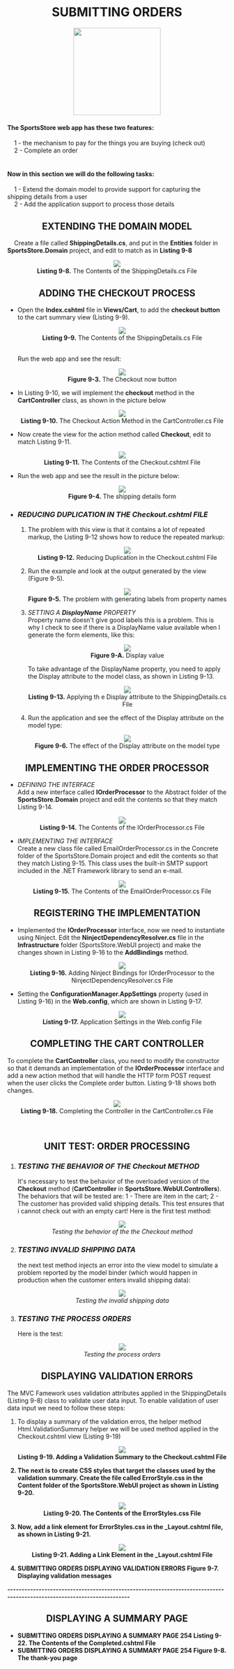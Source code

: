 <h1><div align="center">SUBMITTING ORDERS</div></h1>
<p align="center">
	<img src="ch09-Pictures/SUBMITTING_ORDERS.png" with=200 height=200 />
</p>

<h4>The SportsStore web app has these two features:</h4>
&nbsp;&nbsp;&nbsp;&nbsp;1 - the mechanism to pay for the things you are buying (check out)<br />
&nbsp;&nbsp;&nbsp;&nbsp;2 - Complete an order<br /><br />

<h4>Now in this section we will do the following tasks:</h4>
&nbsp;&nbsp;&nbsp;&nbsp;1 - Extend the domain model to provide support for capturing the shipping details from a user<br />
&nbsp;&nbsp;&nbsp;&nbsp;2 - Add the application support to process those details<br />

<h2><div align="center">EXTENDING THE DOMAIN MODEL</div></h2>
&nbsp;&nbsp;&nbsp;&nbsp;Create a file called <b>ShippingDetails.cs</b>, and put in the <b>Entities</b> folder in <b>SportsStore.Domain</b> project, and edit to match as in <b>Listing 9-8</b>
<p align="center">
	<img src="ch09-Pictures/Listing 9-8.png" /><br />
	<b>Listing 9-8.</b> The Contents of the ShippingDetails.cs File
</p>

<h2><div align="center">ADDING THE CHECKOUT PROCESS</div></h2>
<ul>
	<li> 
		Open the <b>Index.cshtml</b> file in <b>Views/Cart</b>, to add the <b>checkout button</b> to the cart summary view (Listing 9-9).
		<p align="center">
			<img src="ch09-Pictures/Listing 9-9.png" /><br />
			<b>Listing 9-9.</b> The Contents of the ShippingDetails.cs File
		</p><br />
		Run the web app and see the result:
		<p align="center">
			<img src="ch09-Pictures/Figure 9-3.png" /><br />
			<b>Figure 9-3.</b> The Checkout now button
		</p>
	</li>
	<li>
		In Listing 9-10, we will implement the <b>checkout</b> method in the <b>CartController</b> class, as shown in the picture below
		<p align="center">
			<img src="ch09-Pictures/Listing 9-10.png" /><br />
			<b>Listing 9-10.</b> The Checkout Action Method in the CartController.cs File
		</p>
	</li>
	<li>
		Now create the view for the action method called <b>Checkout</b>, edit to match Listing 9-11.
		<p align="center">
			<img src="ch09-Pictures/Listing 9-11.png" /><br />
			<b>Listing 9-11.</b> The Contents of the Checkout.cshtml File
		</p>
	</li>
	<li>
		Run the web app and see the result in the picture below:
		<p align="center">
			<img src="ch09-Pictures/Figure 9-4.png" /><br />
			<b>Figure 9-4.</b> The shipping details form
		</p>
	</li>
	<li>
		<h3><i>REDUCING DUPLICATION IN THE Checkout.cshtml FILE</i></h3>
		<ol>
			<li>
				The problem with this view is that it contains a lot of repeated markup, the Listing 9-12 shows how to reduce the repeated markup:
				<p align="center">
					<img src="ch09-Pictures/Listing 9-12.png" /><br />
					<b>Listing 9-12.</b> Reducing Duplication in the Checkout.cshtml File
				</p>
			</li>
			<li>
				Run the example and look at the output generated by the view (Figure 9-5).
				<p align="center">
					<img src="ch09-Pictures/Figure 9-5.png" /><br />
					<b>Figure 9-5.</b> The problem with generating labels from property names
				</p>
			</li>
			<li>
				<i>SETTING A <b>DisplayName</b> PROPERTY</i><br />
				Property name doesn't give good labels this is a problem. This is why I check to see if there is a DisplayName value available when I generate the form elements, like this:
				<p align="center">
					<img src="ch09-Pictures/Figure 9-A.png" /><br />
					<b>Figure 9-A.</b> Display value
				</p>
				To take advantage of the DisplayName property, you need to apply the Display attribute to the model class, as shown in Listing 9-13.
				<p align="center">
					<img src="ch09-Pictures/Listing 9-13.png" /><br />
					<b>Listing 9-13.</b> Applying th e Display attribute to the ShippingDetails.cs File
				</p>
			</li>
			<li>
				Run the application and see the effect of the Display attribute on the model type:
				<p align="center">
					<img src="ch09-Pictures/Figure 9-6.png" /><br />
				<b>Figure 9-6.</b> The effect of the Display attribute on the model type
			</li>
		</ol>
	</li>
</ul>	

<h2><div align="center">IMPLEMENTING THE ORDER PROCESSOR</div></h2>
<ul>
	<li>
		<i>DEFINING THE INTERFACE</i><br />
		Add a new interface called <b>IOrderProcessor</b> to the Abstract folder of the <b>SportsStore.Domain</b> project and edit the contents so that they match Listing 9-14.
		<p align="center">
			<img src="ch09-Pictures/Listing 9-14.png" /><br />
			<b>Listing 9-14.</b> The Contents of the IOrderProcessor.cs File
		</p>
	</li>
	<li>
		<i>IMPLEMENTING THE INTERFACE</i><br />
		Create a new class file called EmailOrderProcessor.cs in the Concrete folder of the SportsStore.Domain project and edit the contents so that they match Listing 9-15. This class uses the built-in SMTP support included in the .NET Framework library to send an e-mail.
		<p align="center">
			<img src="ch09-Pictures/Listing 9-15.png" /><br />
			<b>Listing 9-15.</b> The Contents of the EmailOrderProcessor.cs File
		</p>
	</li>
</ul>

<h2><div align="center">REGISTERING THE IMPLEMENTATION</div></h2>
<ul>
	<li>
	Implemented the <b>IOrderProcessor</b> interface, now we need to instantiate using Ninject. Edit the <b>NinjectDependencyResolver.cs</b> file in the <b>Infrastructure</b> folder (SportsStore.WebUI project) and make the changes shown in Listing 9-16 to the <b>AddBindings</b> method.
		<p align="center">
			<img src="ch09-Pictures/Listing 9-16.png" /><br />
			<b>Listing 9-16.</b> Adding Ninject Bindings for IOrderProcessor to the NinjectDependencyResolver.cs File
		</p>
	</li>
	<li>
		Setting the <b>ConfigurationManager.AppSettings</b> property (used in Listing 9-16) in the <b>Web.config</b>, which are shown in Listing 9-17.
		<p align="center">
			<img src="ch09-Pictures/Listing 9-17.png" /><br />
			<b>Listing 9-17.</b> Application Settings in the Web.config File
		</p>
	</li>
</ul>

<h2><div align="center">COMPLETING THE CART CONTROLLER</div></h2>
To complete the <b>CartController</b> class, you need to modify the constructor so that it demands an implementation of the <b>IOrderProcessor</b> interface and add a new action method that will handle the HTTP form POST request when the user clicks the Complete order button. Listing 9-18 shows both changes.
<p align="center">
	<img src="ch09-Pictures/Listing 9-18.png" /><br />
	<b>Listing 9-18.</b> Completing the Controller in the CartController.cs File
</p><br />

<h2><div align="center">UNIT TEST: ORDER PROCESSING</div></h2>
<ol>
	<li>
		<h3><i>TESTING THE BEHAVIOR OF THE <b>Checkout</b> METHOD</i></h3>
		It's necessary to test the behavior of the overloaded version of the <b>Checkout</b> method (<b>CartController</b> in <b>SportsStore.WebUI.Controllers</b>). The behaviors that will be tested are: 1 - There are item in the cart; 2 - The customer has provided valid shipping details. This test ensures that i cannot check out with an empty cart! Here is the first test method:
		<p align="center">
			<img src="ch09-Pictures/UT_ORDER_PROCESSING.png" /><br />
			<i>Testing the behavior of the the Checkout method</i>
		</p>
	</li>
	<li>
		<h3><i>TESTING INVALID SHIPPING DATA</i></h3>
		the next test method injects an error into the view model to simulate a problem reported by the model binder (which would happen in production when the customer enters invalid shipping data):
		<p align="center">
			<img src="ch09-Pictures/UT_INVALID_SHIPPING_DATA.png" /><br />
			<i>Testing the invalid shipping data</i>
		</p>
	</li>
	<li>
		<h3><i>TESTING THE PROCESS ORDERS</i></h3>
		Here is the test:
		<p align="center">
			<img src="ch09-Pictures/UT_PROCESS_ORDERS.png" /><br />
			<i>Testing the process orders</i>
		</p>
	</li>
</ol>

<h2><div align="center">DISPLAYING VALIDATION ERRORS</div></h2>
The MVC Famework uses validation attributes applied in the ShippingDetails (Listing 9-8) class to validate user data input. To enable validation of user data input we need to follow these steps:

<ol>
	<li>
		To display a summary of the validation erros, the helper method Html.ValidationSummary helper we will be used method applied in the Checkout.cshtml view (Listing 9-19)
		<p align="center">
			<img src="ch09-Pictures/Listing 9-19.png" /><br />
			<b>Listing 9-19<b>. Adding a Validation Summary to the Checkout.cshtml File
		</p>
	</li>
	<li>
		The next is to create CSS styles that target the classes used by the validation summary. Create the file called ErrorStyle.css in the Content folder of the SportsStore.WebUI project as shown in Listing 9-20.
		<p align="center">
			<img src="ch09-Pictures/Listing 9-20.png" /><br />
			<b>Listing 9-20<b>. The Contents of the ErrorStyles.css File
		</p>
	</li>
	<li>
		Now, add a link element for ErrorStyles.css in the _Layout.cshtml file, as shown in Listing 9-21.
		<p align="center">
			<img src="ch09-Pictures/Listing 9-21.png" /><br />
			<b>Listing 9-21<b>. Adding a Link Element in the _Layout.cshtml File
		</p>
	</li>
	<li>
SUBMITTING ORDERS	
	DISPLAYING VALIDATION ERRORS
		Figure 9-7. Displaying validation messages
	</li>
</ol>
-----------------------------------------------------------------------------------------------------------------------

<h2><div align="center">DISPLAYING A SUMMARY PAGE</div></h2>
<ul>
	<li>
SUBMITTING ORDERS	
	DISPLAYING A SUMMARY PAGE 254
		Listing 9-22. The Contents of the Completed.cshtml File
	</li>
	<li>
SUBMITTING ORDERS	
	DISPLAYING A SUMMARY PAGE 254
		Figure 9-8. The thank-you page	
	</li>
</ul>
